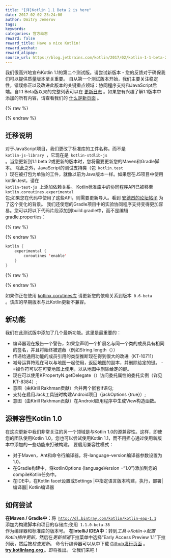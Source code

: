 ```yaml
---
title: "[译]Kotlin 1.1 Beta 2 is here"
date: 2017-02-02 23:24:00
author: Dmitry Jemerov
tags:
keywords:
categories: 官方动态
reward: false
reward_title: Have a nice Kotlin!
reward_wechat:
reward_alipay:
source_url: https://blog.jetbrains.com/kotlin/2017/02/kotlin-1-1-beta-2-is-here/
---
```


我们很高兴地宣布Kotlin 1.1的第二个测试版。请尝试新版本 - 您的反馈对于确保我们可以提供质量版本至关重要。
自从第一个测试版本开始，我们主要关注稳定性，错误修正以及改进此版本的关键重点领域：协同程序支持和JavaScript后端。自1.1 Beta版以来的完整列表可以在 [更新日志](https://github.com/JetBrains/kotlin/blob/0e1b61b422bd0d006158d8b68fa34e960853c5c6/ChangeLog.md) 。如果您有兴趣了解1.1版本中添加的所有内容，请查看我们的 [什么是新页面](https://kotlinlang.org/docs/reference/whatsnew11.html) 。

{% raw %}
<p><span id="more-4562"></span></p>
{% endraw %}

## 迁移说明

对于JavaScript项目，我们更改了标准库的工件名称。而不是<code> kotlin-js-library </code>，它现在是<code> kotlin-stdlib-js </code>。当您更新到1.1 beta 2或更新的版本时，您将需要更新您的Maven和Gradle脚本。
除此之外，JavaScript的测试支持类（包<code> kotlin.test </code>）现在被打包为单独的工件，就像以前为Java版本一样。如果您在JS项目中使用kotlin.test，请在<code> kotlin-test-js </code>上添加依赖关系。
Kotlin标准库中的协同程序API已被移至<code> kotlin.coroutines.experimental </code>包;如果您在代码中使用了这些API，则需要更新导入。看到 [安德烈的论坛帖子](https://discuss.kotlinlang.org/t/experimental-status-of-coroutines-in-1-1-and-related-compatibility-concerns/2236) 为了这个变化的背景。
我们还使您的Gradle项目中的实验协同程序支持变得更加容易。您可以将以下代码片段添加到build.gradle中，而不是编辑gradle.properties：

{% raw %}
<p></p>
{% endraw %}

```kotlin
kotlin {
    experimental {
        coroutines 'enable'
    }
}
```

{% raw %}
<p></p>
{% endraw %}

如果你正在使用 [kotlinx.corutines库](https://github.com/kotlin/kotlinx.coroutines) 请更新您的依赖关系到版本<code> 0.6-beta </code>。该库的早期版本与此Kotlin更新不兼容。
## 新功能

我们在此测试版中添加了几个最新功能。这里是最重要的：

* 编译器现在报告一个警告，如果您声明一个扩展名与同一个类的成员具有相同的签名，并且将始终被遮蔽（例如String.length（））
* 传递给通用功能的成员引用的类型推断现在得到很大的改进（KT-10711）
* 减号运算符现在可以与地图一起使用，返回地图的副本，并删除给定的键。 -  =操作符可以在可变地图上使用，以从地图中删除给定的键。
* 现在可以使用KPropertyN.getDelegate（）访问委托属性的委托实例（详见KT-8384）;
* 意图（由Kirill Rakhman贡献）合并两个嵌套if语句;
* 支持在启用Jack工具链时构建Android项目（jackOptions {true}）;
* 意图（由Kirill Rakhman贡献）在Android应用程序中生成View构造函数。

## 源兼容性Kotlin 1.0

在这次更新中我们非常关注的另一个领域是与Kotlin 1.0的源兼容性</strong>。这样，即使您的团队使用Kotlin 1.0，您也可以尝试使用Kotlin 1.1，而不用担心通过使用新版本中添加的一些功能来打破构建。
要启用兼容性模式：

* 对于Maven，Ant和命令行编译器，将-language-version编译器参数设置为1.0。
* 在Gradle构建中，将kotlinOptions {languageVersion =“1.0”}添加到您的compileKotlin任务中。
* 在IDE中，在Kotlin facet设置或Settings |中指定语言版本构建，执行，部署|编译器| Kotlin编译器

## 如何尝试

<strong>在Maven / Gradle中：</strong>将<code> http://dl.bintray.com/kotlin/kotlin-eap-1.1 </code>添加为构建脚本和项目的存储库;使用<code> 1.1.0-beta-38 </code>作为编译器和标准库的版本号。
<strong>在IntelliJ IDEA中：</strong>转到<em>工具→Kotlin→配置Kotlin插件更新</em>，然后在<em>更新频道</em>下拉菜单中选择“Early Access Preview 1.1”下拉列表，然后按<em>检查更新</em>。
命令行编译器可以从中下载 [Github发行页面](https://github.com/JetBrains/kotlin/releases/tag/v1.1-beta2) 。
<strong> <a href="http://try.kotlinlang.org/"> try.kotlinlang.org </a> </strong>。即将推出。
让我们来吧！
